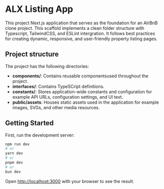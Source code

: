 # ALX Listing App

This project Next.js application that serves as the foundation for an AIrBnB clone project. This scaffold implements a clean folder structure with Typescript, TailwindCSS, and ESLint intergration. It follows best practices for creating dynamic, responsive, and user-friendly property listing pages.

## Project structure

The project has the following directories:
- **components/**: Contains reusable componentsused throughout the project.
- **interfaces/**: Contains TypeSCript definitions.
- **constants/**: Stores application-wide constants and configuration for example API URLs, configuration settings, and UI text.
- **public/assets**: Houses static assets used in the application for example images, SVGs, and other media resources.

## Getting Started

First, run the development server:

```bash
npm run dev
# or
yarn dev
# or
pnpm dev
# or
bun dev
```

Open [http://localhost:3000](http://localhost:3000) with your browser to see the result.

